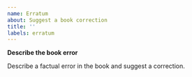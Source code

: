 ```yaml
---
name: Erratum
about: Suggest a book correction
title: ''
labels: erratum
---
```


**Describe the book error**

Describe a factual error in the book and suggest a correction. 
